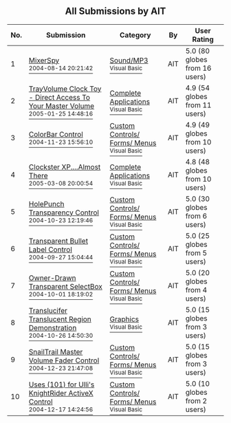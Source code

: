 ﻿<div align="center">

## All Submissions by AlT

</div>

No.  | Submission | Category | By   | User Rating
---- | ---------- | -------- | ---- | -----------
1 | [MixerSpy<br /><sup>2004-08-14 20:21:42</sup>](https://github.com/Planet-Source-Code/alt-mixerspy__1-44556) | [Sound/MP3<br /><sup>Visual Basic</sup>](../ByCategory/sound-mp3__1-45.md) | AlT | 5.0 (80 globes from 16 users)
2 | [TrayVolume Clock Toy \- Direct Access To Your Master Volume<br /><sup>2005-01-25 14:48:16</sup>](https://github.com/Planet-Source-Code/alt-trayvolume-clock-toy-direct-access-to-your-master-volume__1-58133) | [Complete Applications<br /><sup>Visual Basic</sup>](../ByCategory/complete-applications__1-27.md) | AlT | 4.9 (54 globes from 11 users)
3 | [ColorBar Control<br /><sup>2004-11-23 15:56:10</sup>](https://github.com/Planet-Source-Code/alt-colorbar-control__1-57384) | [Custom Controls/ Forms/  Menus<br /><sup>Visual Basic</sup>](../ByCategory/custom-controls-forms-menus__1-4.md) | AlT | 4.9 (49 globes from 10 users)
4 | [Clockster XP\.\.\.\.Almost There<br /><sup>2005-03-08 20:00:54</sup>](https://github.com/Planet-Source-Code/alt-clockster-xp-almost-there__1-59312) | [Complete Applications<br /><sup>Visual Basic</sup>](../ByCategory/complete-applications__1-27.md) | AlT | 4.8 (48 globes from 10 users)
5 | [HolePunch Transparency Control<br /><sup>2004-10-23 12:19:46</sup>](https://github.com/Planet-Source-Code/alt-holepunch-transparency-control__1-56825) | [Custom Controls/ Forms/  Menus<br /><sup>Visual Basic</sup>](../ByCategory/custom-controls-forms-menus__1-4.md) | AlT | 5.0 (30 globes from 6 users)
6 | [Transparent Bullet Label Control<br /><sup>2004-09-27 15:04:44</sup>](https://github.com/Planet-Source-Code/alt-transparent-bullet-label-control__1-56381) | [Custom Controls/ Forms/  Menus<br /><sup>Visual Basic</sup>](../ByCategory/custom-controls-forms-menus__1-4.md) | AlT | 5.0 (25 globes from 5 users)
7 | [Owner\-Drawn Transparent SelectBox<br /><sup>2004-10-01 18:19:02</sup>](https://github.com/Planet-Source-Code/alt-owner-drawn-transparent-selectbox__1-56459) | [Custom Controls/ Forms/  Menus<br /><sup>Visual Basic</sup>](../ByCategory/custom-controls-forms-menus__1-4.md) | AlT | 5.0 (20 globes from 4 users)
8 | [Translucifer Translucent Region Demonstration<br /><sup>2004-10-26 14:50:30</sup>](https://github.com/Planet-Source-Code/alt-translucifer-translucent-region-demonstration__1-56946) | [Graphics<br /><sup>Visual Basic</sup>](../ByCategory/graphics__1-46.md) | AlT | 5.0 (15 globes from 3 users)
9 | [SnailTrail Master Volume Fader Control<br /><sup>2004-12-23 21:47:08</sup>](https://github.com/Planet-Source-Code/alt-snailtrail-master-volume-fader-control__1-57874) | [Custom Controls/ Forms/  Menus<br /><sup>Visual Basic</sup>](../ByCategory/custom-controls-forms-menus__1-4.md) | AlT | 5.0 (15 globes from 3 users)
10 | [Uses \(101\)  for Ulli's KnightRider ActiveX Control<br /><sup>2004-12-17 14:24:56</sup>](https://github.com/Planet-Source-Code/alt-uses-101-for-ulli-s-knightrider-activex-control__1-57764) | [Custom Controls/ Forms/  Menus<br /><sup>Visual Basic</sup>](../ByCategory/custom-controls-forms-menus__1-4.md) | AlT | 5.0 (10 globes from 2 users)
